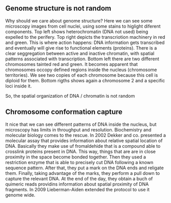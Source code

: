 
## Genome structure is not random

Why should we care about genome structure? Here we can see some microscopy
images from cell nuclei, using some stains to higlight diferent components. Top
left shows heterochromatin (DNA not used) being expelled to the perifery. Top
right depicts the transcriotion machinery in red and green. This is where action
happens: DNA information gets transcribed and eventually will give rise to
functional elements (proteins). There is a clear seggregation between active and
inactive chromatin, with spatial patterns associated with transcription. Bottom
left there are two different chromosomes tainted red and green. It becomes
apparent that chromosomes occopy defined regions inside the nucleus (chromosome
territories). We see two copies of each chromosome because this cell is diploid
for them. Bottom rigths shows again a chromosome 2 and a specific loci inside
it.

So, the spatial organization of DNA / chromatin is not random

## Chromosome conformation capture

It nice that we can see different patterns of DNA inside the nucleus, but
microscopy has limits in throughput and resolution. Biochemistry and molecular
biology comes to the rescue. In 2002 Dekker and co. presented a molecular assay
that provides information about relative spatial location of DNA. Basically they
make use uf fromaldehide that is a compound able to crosslink proteins present
in DNA. This way, things that are are in close proximity in the space become
bonded together. Then they used a restriction enzyme that is able to precisely
cut DNA following a known sequence pattern. After that, they put a mark on the
DNA ends and religate them. Finally, taking advantage of the marks, they perform
a pull down to capture the relevant DNA. At the end of the day, they obtain a
buch of quimeric reads providins information about spatial proximity of DNA
fragments. In 2009 Lieberman-Aiden extended the protocol to use it genome wide.
